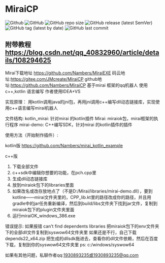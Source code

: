 # MiraiCP #
![Github](https://img.shields.io/badge/Author-Nambers-blue) ![GitHub](https://img.shields.io/github/license/Nambers/MiraiCP) ![GitHub repo size](https://img.shields.io/github/repo-size/Nambers/MiraiCP) ![GitHub release (latest SemVer)](https://img.shields.io/github/v/release/Nambers/MiraiCP) ![GitHub tag (latest by date)](https://img.shields.io/github/v/tag/Nambers/MiraiCP) ![GitHub last commit](https://img.shields.io/github/last-commit/Nambers/MiraiCP)
## 附带教程 https://blog.csdn.net/qq_40832960/article/details/108294625 ##
Mirai下载地址 https://github.com/Nambers/MiraiEXE
码云地址:https://gitee.com/JMcreate/MiraiCP
github地址:https://github.com/Nambers/MiraiCP
基于mirai 框架的qq机器人 
使用c++,kotlin 语言编写
作者使用IDEA+VS

实现原理：
用kotlin调用java的jni包，再用jni调用c++编写dll动态链接库，实现使用c++语言编写mirai机器人

文件结构:
kotlin_mirai: 针对mirai 的kotlin插件
Mirai: miraiok包，mirai框架的执行程序
mirai-demo: C++编写SDK，针对mirai 的kotlin插件的插件

使用方法（开始制作插件）:

kotlin版
https://github.com/Nambers/mirai_kotlin_example

c++版
1. 下载全部文件
2. c++sdk中编辑你想要的功能，在pch.cpp里
3. 生成dll动态链接库
4. 放到miraiok包下的libraries里面
5. 如果改名或改存放地点了（不是D:/Mirai/libraries/mirai-demo.dll），要到kotline——mirai文件夹里的，CPP_lib.kt里的路径改成你的路径，并且用gradle中的jar任务重新编译，然后到build/libs文件夹下找到jar文件，复制到miraiok包下的plugin文件夹里面
6. 运行miraiOK_windows_386.exe


错误提示:
如果报错 can't find dependents libraries
把miraiok包下的env文件夹下的全部dll文件复制到syswow64文件夹里
如果还是不行，自己下载depends22_x64.zip 把生成的dllsdk拖进去，查看你的dll文件依赖，然后在百度下载，复制到你的syswow64文件夹里
ps: c:/windows/syswow64

如果有其他问题，私聊作者qq:1930893235或1930893235@qq.com
